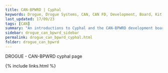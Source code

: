 ```yaml
---
title: CAN-BPWRD | Cyphal
keywords: Drogue, Drogue Systems, CAN, CAN FD, Development, Board, Kit, Devlopment Board, Dev Board
last_updated: 17/09/23
tags: [CAN]
summary: "An introductions to Cyphal and the CAN-BPWRD development board"
sidebar: drogue_can_bpwrd_sidebar
permalink: drogue_can_bpwrd_cyphal.html
folder: drogue_can_bpwrd
---
```


DROGUE - CAN-BPWRD cyphal page

{% include links.html %}
